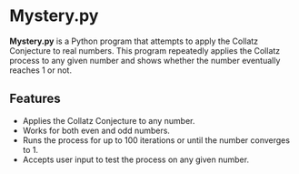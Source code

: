 # Mystery.py

**Mystery.py** is a Python program that attempts to apply the Collatz Conjecture to real numbers. This program repeatedly applies the Collatz process to any given number and shows whether the number eventually reaches 1 or not.

## Features

- Applies the Collatz Conjecture to any number.
- Works for both even and odd numbers.
- Runs the process for up to 100 iterations or until the number converges to 1.
- Accepts user input to test the process on any given number.

